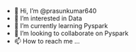 - 👋 Hi, I’m @prasunkumar640
- 👀 I’m interested in Data
- 🌱 I’m currently learning Pyspark
- 💞️ I’m looking to collaborate on Pyspark
- 📫 How to reach me ...

<!---
prasunkumar640/prasunkumar640 is a ✨ special ✨ repository because its `README.md` (this file) appears on your GitHub profile.
You can click the Preview link to take a look at your changes.
--->
